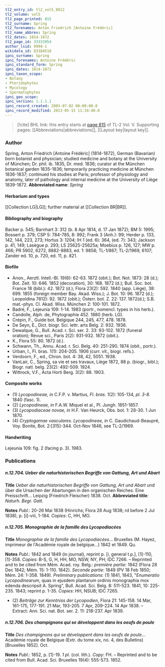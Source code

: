 ```yaml
---
tl2_entry_id: tl2_vol5_0812
tl2_volume: vol5
tl2_page_printed: 815
tl2_surname: Spring
tl2_forenames: Anton Friedrich [Antoine Frédéric]
tl2_name_abbrev: Spring
tl2_dates: 1814-1872
tl2_page_id: 33333954
author_lsid: 9994-1
wikidata_id: Q3184518
ipni_surname: Spring
ipni_forenames: Antoine Frédéric
ipni_standard_form: Spring
ipni_dates: 1814-1872
ipni_taxon_scope: 
- Botany
- Pteridophytes
- Mycology
- Spermatophytes
ipni_geo_scope: 
ipni_version: 1.1.1.1
ipni_record_created: 2003-07-02 00:00:00.0
ipni_record_modified: 2013-05-15 11:34:48.0
---
```



> [!cite] BHL link: this entry starts at [page 815](https://www.biodiversitylibrary.org/page/33333954) of TL-2 Vol. V.
> Supporting pages: [[Abbreviations|abbreviations]], [[Layout key|layout key]].

### Author

Spring, Anton Friedrich \[Antoine Frédéric\] (1814-1872), German (Bavarian) born botanist and physician; studied medicine and botany at the University of München; Dr. phil. ib. 1835, Dr. med. 1836; curator at the München botanical garden 1835-1836; temporarily practicing medicine at München 1836-1837; continued his studies at Paris; professor of physiology and anatomy, later of pathology and internal medicine at the University of Liège 1839-1872. 
**Abbreviated name**: *Spring*

#### Herbarium and types

[[Collection LG|LG]]; further material at [[Collection BR|BR]].

#### Bibliography and biography

Backer p. 545; Barnhart 3: 312 (b. 8 Apr 1814, d. 17 Jan 1872); BM 5: 1995; Bossert p. 379; CSP 5: 784-785, 8: 992; Frank 3 (Anh.): 99; Herder p. 133, 142, 144, 223, 273; Hortus 3: 1204; IH 1 (ed. 6): 364, (ed. 7): 343; Jackson p. 41, 149; Lasègue p. 293; LS 25625-25625a; Moebius p. 126, 127; MW p. 466; PR 5902, 6272, 8882-8883, ed. 1: 9858; TL-1/867; TL-2/1969, 6107; Zander ed. 10, p. 720, ed. 11, p. 821.

#### Biofile

- Anon., Aerztl. Intell.-Bl. 19(6): 62-63. 1872 (obit.); Bot. Not. 1873: 28 (d.); Bot. Zeit. 10: 646. 1852 (decoration), 30: 168. 1872 (d.); Bull. Soc. bot. France 18 (bibl.): 42. 1872 (d.); Flora 23(2): 592. 1840 (app. Liège), 38: 699. 1855 (foreign member Bay. Akad. Wiss.); J. Bot. 10: 96. 1872 (d.); Leopoldina 7812): 92. 1872 (obit.); Österr. bot. Z. 22: 137. 1872(d.); S.B. mat.-phys. Cl. Akad. Wiss. München 2: 100-101. 1872.
- Badré, F., Lejeunia 109: 1-14. 1983 (portr., nomencl. types in his herb.).
- Candolle, Alph. de, Phytographie 452. 1880 (herb. LG).
- Crépin, F., Guide bot. Belgique 244, 245, 477, 478. 1878.
- De Seyn, E., Dict. biogr. Sci. lettr. arts Belg. 2: 932. 1936.
- Dewalque, G., Bull. Acad. r. Sci. ser. 2. 33: 93-102. 1872 (funeral oration); Revue sci., Paris 2(2): 931-932. 1872 (obit.).
- K., Flora 55: 80. 1872 (d.).
- Schwann, Th., Annu. Acad. r. Sci. Belg. 40: 251-290. 1874 (obit., portr.).
- Urban, I., Fl. bras. 1(1): 204-205. 1906 (curr. vit., biogr. refs.).
- Verdoorn, F., ed., Chron. bot. 4: 38, 42, 5051. 1938.
- VanLair, C., Spring, sa vie et ses travaux, Liège 1872, 88 p. (biogr., bibl.); Biogr. natl. belg. 23(2): 492-509. 1924.
- Wittrock, V.F., Acta Horti Berg. 3(2): 88. 1903.

#### Composite works

- (1) *Lycopodineae, in* C.F.P. v. Martius, *Fl. bras.* 1(2): 105-134, *pl. 3-8.* 1840 (fasc. 1).
- (2) *Lycopodineae, in* F.A.W. Miquel et al., Pl. Jungh. 1851-1857.
- (3) *Lycopodiaceae novae, in* H.F. Van Heurck, Obs. bot. 1: 28-30. 1 Jun 1870.
- (4) *Cryptogamae vasculares. Lycopodineae, in* C. Gaudichaud-Beaupré, Voy. Bonite, Bot. 2:\[315\]-344. Oct-Nov 1846, see TL-2/1969.

#### Handwriting

Lejeunia 109: fig. 2 (facing p. 3). 1983.

### Publications

##### n.12.704. Ueber die naturhistorischen Begriffe von Gattung, Art und Abart

**Title**
*Ueber die naturhistorischen Begriffe von Gattung, Art und Abart* und über die Ursachen der Abartungen in den organischen Reiches. Eine Preisschrift... Leipzig (Friedrich Fleischer) 1838. Oct.
**Abbreviated title**: *Naturh. Begr. Gatt.*

**Notes**
*Publ*.: 20-26 Mai 1838 (Hinrichs; Flora 28 Aug 1838; rd before 2 Jul 1838), p. \[i\]-viii, 1-184. *Copies*: C, HH, MO.

##### n.12.705. Monographie de la famille des Lycopodiacées

**Title**
*Monographie de la famille des Lycopodiacées*... Bruxelles (M. Hayez, imprimeur de l'Académie royale de belgique...) 1842 et 1849. Qu.

**Notes**
*Publ*.: 1842 and 1849 (in journal), reprint p. \[i, general t.p.\], \[1\]-110, \[1\]-358. *Copies*: B-S, G, H, HH, MO, NSW, NY, PH; IDC 7266. – Reprinted and to be cited from Mém. Acad. roy. Belg.:
*première partie*: 1842 (Flora 28 Dec 1842; Mém. 15: 1-110. 1842).
*Seconde partie*: 1849 (PV 18 Feb 1850; Mém. 24: 1-358. 1849).
*Preliminary publications*: (1) 1841, 1843, "*Enumeratio Lycopodinearum*, quas in ejusdem plantarum ordinis monographia mox edenda descripsit A. Spring", Bull. Acad. Sci. Belg. 8: 511-523. 1841, 10: 225-235. 1843; reprint p. 1-35. *Copies*: HH, NSUB; IDC 7265.
- (2) *Beiträge zur Kenntniss der Lycopodien*, Flora 21: 145-158. 14 Mar, 161-175, 177-191. 21 Mar, 193-205. 7 Apr, 209-224. 14 Apr 1838. – Extract: Ann. Sci. nat. Bot. ser. 2. 11: 218-237. Apr 1839.

##### n.12.706. Des champignons qui se développent dans les oeufs de poule

**Title**
*Des champignons qui se développent dans les oeufs de poule*... Académie royale de Belgique (Extr. du tome xix, no. 4, des Bulletins) \[Bruxelles 1852\]. Oct.

**Notes**
*Publ*.: 1852, p. \[1\]-19. *1 pl*. (col. lith.). *Copy*: FH. – Reprinted and to be cited from Bull. Acad. Sci. Bruxelles 19(4): 555-573. 1852.


